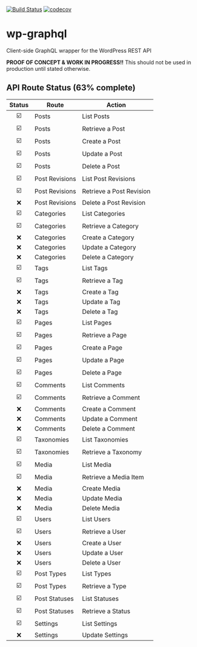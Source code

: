 [![Build Status](https://travis-ci.org/aliemteam/wp-graphql.svg?branch=master)](https://travis-ci.org/aliemteam/wp-graphql)
[![codecov](https://codecov.io/gh/aliemteam/wp-graphql/branch/master/graph/badge.svg)](https://codecov.io/gh/aliemteam/wp-graphql)

# wp-graphql
Client-side GraphQL wrapper for the WordPress REST API

**PROOF OF CONCEPT & WORK IN PROGRESS!!** This should not be used in production until stated otherwise.

## API Route Status (63% complete)

Status | Route | Action
:---:|---|---
:ballot_box_with_check: | Posts | List Posts
:ballot_box_with_check: | Posts | Retrieve a Post
:ballot_box_with_check: | Posts | Create a Post
:ballot_box_with_check: | Posts | Update a Post
:ballot_box_with_check: | Posts | Delete a Post
:ballot_box_with_check: | Post Revisions | List Post Revisions
:ballot_box_with_check: | Post Revisions | Retrieve a Post Revision
:x: | Post Revisions | Delete a Post Revision
:ballot_box_with_check: | Categories | List Categories
:ballot_box_with_check: | Categories | Retrieve a Category
:x: | Categories | Create a Category
:x: | Categories | Update a Category
:x: | Categories | Delete a Category
:ballot_box_with_check: | Tags | List Tags
:ballot_box_with_check: | Tags | Retrieve a Tag
:x: | Tags | Create a Tag
:x: | Tags | Update a Tag
:x: | Tags | Delete a Tag
:ballot_box_with_check: | Pages | List Pages
:ballot_box_with_check: | Pages | Retrieve a Page
:ballot_box_with_check: | Pages | Create a Page
:ballot_box_with_check: | Pages | Update a Page
:ballot_box_with_check: | Pages | Delete a Page
:ballot_box_with_check: | Comments | List Comments
:ballot_box_with_check: | Comments | Retrieve a Comment
:x: | Comments | Create a Comment
:x: | Comments | Update a Comment
:x: | Comments | Delete a Comment
:ballot_box_with_check: | Taxonomies | List Taxonomies
:ballot_box_with_check: | Taxonomies | Retrieve a Taxonomy
:ballot_box_with_check: | Media | List Media
:ballot_box_with_check: | Media | Retrieve a Media Item
:x: | Media | Create Media
:x: | Media | Update Media
:x: | Media | Delete Media
:ballot_box_with_check: | Users | List Users
:ballot_box_with_check: | Users | Retrieve a User
:x: | Users | Create a User
:x: | Users | Update a User
:x: | Users | Delete a User
:ballot_box_with_check: | Post Types | List Types
:ballot_box_with_check: | Post Types | Retrieve a Type
:ballot_box_with_check: | Post Statuses | List Statuses
:ballot_box_with_check: | Post Statuses | Retrieve a Status
:ballot_box_with_check: | Settings | List Settings
:x: | Settings | Update Settings
